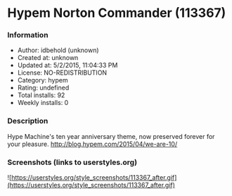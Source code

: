 # Hypem Norton Commander (113367)

### Information
- Author: idbehold (unknown)
- Created at: unknown
- Updated at: 5/2/2015, 11:04:33 PM
- License: NO-REDISTRIBUTION
- Category: hypem
- Rating: undefined
- Total installs: 92
- Weekly installs: 0


### Description
Hype Machine's ten year anniversary theme, now preserved forever for your pleasure. http://blog.hypem.com/2015/04/we-are-10/


### Screenshots (links to userstyles.org)
![https://userstyles.org/style_screenshots/113367_after.gif](https://userstyles.org/style_screenshots/113367_after.gif)


